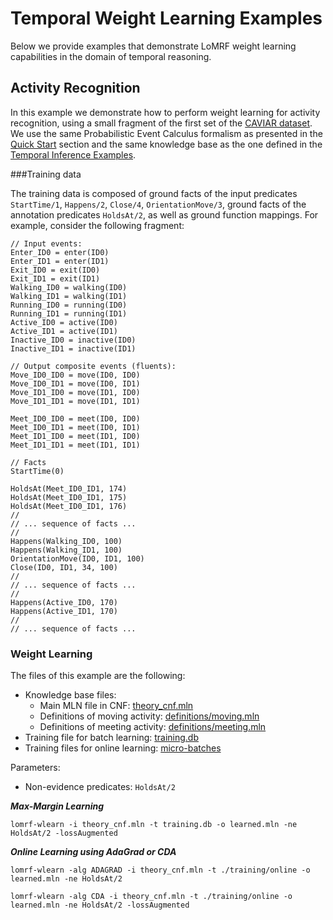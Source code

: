# Temporal Weight Learning Examples

Below we provide examples that demonstrate LoMRF weight learning capabilities in the domain of temporal reasoning.

## Activity Recognition

In this example we demonstrate how to perform weight learning for activity recognition, using a small fragment of the first
set of the [CAVIAR dataset](http://homepages.inf.ed.ac.uk/rbf/CAVIARDATA1/). We use the same Probabilistic Event Calculus
formalism as presented in the [Quick Start](0_quick_start.md) section and the same knowledge base as the one defined in
the [Temporal Inference Examples](2_2_temporal_inference_examples.md).

###Training data

The training data is composed of ground facts of the input predicates `StartTime/1`, `Happens/2`, `Close/4`, `OrientationMove/3`,
ground facts of the annotation predicates `HoldsAt/2`, as well as ground function mappings. For example, consider the following fragment:

```lang-none
// Input events:
Enter_ID0 = enter(ID0)
Enter_ID1 = enter(ID1)
Exit_ID0 = exit(ID0)
Exit_ID1 = exit(ID1)
Walking_ID0 = walking(ID0)
Walking_ID1 = walking(ID1)
Running_ID0 = running(ID0)
Running_ID1 = running(ID1)
Active_ID0 = active(ID0)
Active_ID1 = active(ID1)
Inactive_ID0 = inactive(ID0)
Inactive_ID1 = inactive(ID1)

// Output composite events (fluents):
Move_ID0_ID0 = move(ID0, ID0)
Move_ID0_ID1 = move(ID0, ID1)
Move_ID1_ID0 = move(ID1, ID0)
Move_ID1_ID1 = move(ID1, ID1)

Meet_ID0_ID0 = meet(ID0, ID0)
Meet_ID0_ID1 = meet(ID0, ID1)
Meet_ID1_ID0 = meet(ID1, ID0)
Meet_ID1_ID1 = meet(ID1, ID1)

// Facts
StartTime(0)

HoldsAt(Meet_ID0_ID1, 174)
HoldsAt(Meet_ID0_ID1, 175)
HoldsAt(Meet_ID0_ID1, 176)
//
// ... sequence of facts ...
//
Happens(Walking_ID0, 100)
Happens(Walking_ID1, 100)
OrientationMove(ID0, ID1, 100)
Close(ID0, ID1, 34, 100)
//
// ... sequence of facts ...
//
Happens(Active_ID0, 170)
Happens(Active_ID1, 170)
//
// ... sequence of facts ...
```

### Weight Learning

The files of this example are the following:
  * Knowledge base files:
    * Main MLN file in CNF: [theory_cnf.mln](/Examples/Weight_Learning/Activity_Recognition/theory.mln)
    * Definitions of moving activity: [definitions/moving.mln](/Examples/Weight_Learning/Activity_Recognition/definitions/moving.mln)
    * Definitions of meeting activity: [definitions/meeting.mln](/Examples/Weight_Learning/Activity_Recognition/definitions/meeting.mln)
  * Training file for batch learning: [training.db](/Examples/Weight_Learning/Activity_Recognition/training/batch/training.db)
  * Training files for online learning: [micro-batches](/Examples/Weight_Learning/Activity_Recognition/training/online/)

Parameters:
 * Non-evidence predicates: `HoldsAt/2`

***Max-Margin Learning***

```lang-none
lomrf-wlearn -i theory_cnf.mln -t training.db -o learned.mln -ne HoldsAt/2 -lossAugmented
```
***Online Learning using AdaGrad or CDA***

```lang-none
lomrf-wlearn -alg ADAGRAD -i theory_cnf.mln -t ./training/online -o learned.mln -ne HoldsAt/2

lomrf-wlearn -alg CDA -i theory_cnf.mln -t ./training/online -o learned.mln -ne HoldsAt/2 -lossAugmented
```